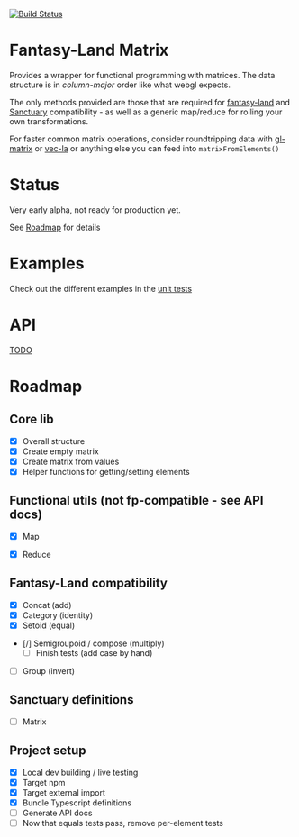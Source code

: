 [![Build Status](https://travis-ci.org/dakom/fl-matrix.svg?branch=master)](https://travis-ci.org/dakom/fl-matrix)

# Fantasy-Land Matrix

Provides a wrapper for functional programming with matrices. The data structure is in _column-major_ order like what webgl expects.

The only methods provided are those that are required for [fantasy-land](https://github.com/fantasyland/fantasy-land) and [Sanctuary](https://sanctuary.js.org/) compatibility - as well as a generic map/reduce for rolling your own transformations.

For faster common matrix operations, consider roundtripping data with [gl-matrix](http://glmatrix.net/) or [vec-la](https://github.com/francisrstokes/vec-la) or anything else you can feed into `matrixFromElements()`

# Status

Very early alpha, not ready for production yet. 

See [Roadmap](#Roadmap) for details

# Examples

Check out the different examples in the [unit tests]("src/tests/unit")

# API

[TODO](docs/API.md)

# Roadmap

## Core lib

- [x] Overall structure
- [x] Create empty matrix
- [x] Create matrix from values
- [x] Helper functions for getting/setting elements

## Functional utils (not fp-compatible - see API docs)
- [x] Map
- [x] Reduce


## Fantasy-Land compatibility

- [x] Concat (add)
- [x] Category (identity)
- [x] Setoid (equal)
- [/] Semigroupoid / compose (multiply)
  - [ ] Finish tests (add case by hand)
- [ ] Group (invert)

## Sanctuary definitions

- [ ] Matrix

## Project setup

- [x] Local dev building / live testing
- [x] Target npm
- [x] Target external import
- [x] Bundle Typescript definitions
- [ ] Generate API docs
- [ ] Now that equals tests pass, remove per-element tests